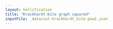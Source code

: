 ```yaml
---
layout: hellification
title: "Krackhardt-Kite graph squared"
inputFile: _data/out-krackhardt_kite-pow2.json
---
```

